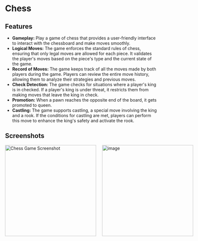 <h1>Chess</h1>

<h2>Features</h2>

<ul>
  <li><strong>Gameplay:</strong> Play a game of chess that provides a user-friendly interface to interact with the chessboard and make moves smoothly.</li>
  
  <li><strong>Logical Moves:</strong> The game enforces the standard rules of chess, ensuring that only legal moves are allowed for each piece. It validates the player's moves based on the piece's type and the current state of the game.</li>
  
  <li><strong>Record of Moves:</strong> The game keeps track of all the moves made by both players during the game. Players can review the entire move history, allowing them to analyze their strategies and previous moves.</li>
  
  <li><strong>Check Detection:</strong> The game checks for situations where a player's king is in checked. If a player's king is under threat, it restricts them from making moves that leave the king in check.</li>
  
  <li><strong>Promotion:</strong> When a pawn reaches the opposite end of the board, it gets promoted to queen.</li>
  
  <li><strong>Castling:</strong> The game supports castling, a special move involving the king and a rook. If the conditions for castling are met, players can perform this move to enhance the king's safety and activate the rook.</li>
</ul>

<h2>Screenshots</h2>
<div style="display: flex; gap: 20px;">
        <img src="https://swabhan.github.io/chess.png" alt="Chess Game Screenshot" width="300">
        <img width="300" alt="image" src="https://github.com/Swabhan/Chess/assets/46286853/35358163-781a-4d79-8f0e-7ab6fa7c883c">
    </div>
